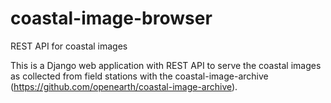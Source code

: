 # coastal-image-browser
REST API for coastal images

This is a Django web application with REST API to serve the coastal images as collected from field stations with the coastal-image-archive (https://github.com/openearth/coastal-image-archive).
